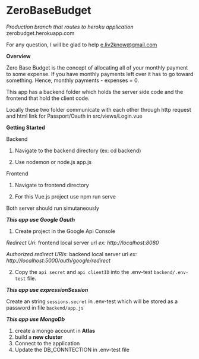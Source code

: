 # ZeroBaseBudget

*Production branch that routes to heroku application* zerobudget.herokuapp.com

For any question, I will be glad to help e.liv2know@gmail.com

**Overview**

Zero Base Budget is the concept of allocating all of your monthly payment to some expense.  If you have monthly payments left over it has to go toward something.  Hence,   monthly payments - expenses = 0.



This app has a backend folder which holds the server side code and the frontend that hold the client code.  

Locally these two folder communicate with each other through http request and html link for Passport/Oauth in src/views/Login.vue

**Getting Started**

Backend


1. Navigate to the backend directory (ex: cd backend)

2. Use nodemon or node.js app.js 

Frontend

1. Navigate to frontend directory

2. For this Vue.js project use npm run serve

Both server should run simutaneously



***This app use Google Oauth***
1. Create project in the Google Api Console

 *Redirect Uri*: frontend local server url *ex: http://localhost:8080* 

  *Authorized redirect URIs*: backend local server url *ex: http://localhost:5000/auth/google/redirect*
  
2. Copy the ```api secret``` and ```api clientID``` into the .env-test ```backend/.env-test``` file.  


***This app use expressionSession***

Create an string  ```sessions.secret``` in .env-test which will be stored as a password in file ```backend/app.js```

***This app use MongoDb***

1. create a mongo account in **Atlas**
2. build a **new cluster**
3. Connect to the application
4. Update the DB_CONNTECTION in .env-test file
